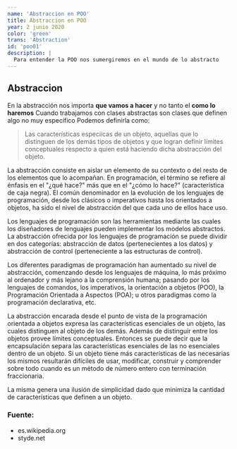 ```yaml
---
name: 'Abstraccion en POO'
title: Abstraccion en POO
year: 2 junio 2020
color: 'green'
trans: 'Abstraction'
id: 'poo01'
description: |
  Para entender la POO nos sumergiremos en el mundo de lo abstracto
---
```


## Abstraccion
En la abstracción nos importa **que vamos a hacer** y no tanto el **como lo haremos**
Cuando trabajamos con clases abstractas son clases que definen algo no muy específico
Podemos definirla como:



> Las características especiicas de un objeto, aquellas que lo
> distinguen de los demás tipos de objetos y que logran definir límites
> conceptuales respecto a quien está haciendo dicha abstracción del
> objeto.



La abstracción consiste en aislar un elemento de su contexto o del resto de los elementos que lo acompañan. En programación, el término se refiere al énfasis en el "¿qué hace?" más que en el "¿cómo lo hace?" (característica de caja negra). El común denominador en la evolución de los lenguajes de programación, desde los clásicos o imperativos hasta los orientados a objetos, ha sido el nivel de abstracción del que cada uno de ellos hace uso.

Los lenguajes de programación son las herramientas mediante las cuales los diseñadores de lenguajes pueden implementar los modelos abstractos. La abstracción ofrecida por los lenguajes de programación se puede dividir en dos categorías: abstracción de datos (pertenecientes a los datos) y abstracción de control (perteneciente a las estructuras de control).

Los diferentes paradigmas de programación han aumentado su nivel de abstracción, comenzando desde los lenguajes de máquina, lo más próximo al ordenador y más lejano a la comprensión humana; pasando por los lenguajes de comandos, los imperativos, la orientación a objetos (POO), la Programación Orientada a Aspectos (POA); u otros paradigmas como la programación declarativa, etc.

La abstracción encarada desde el punto de vista de la programación orientada a objetos expresa las características esenciales de un objeto, las cuales distinguen al objeto de los demás. Además de distinguir entre los objetos provee límites conceptuales. Entonces se puede decir que la encapsulación separa las características esenciales de las no esenciales dentro de un objeto. Si un objeto tiene más características de las necesarias los mismos resultarán difíciles de usar, modificar, construir y comprender sobre todo cuando es un método de número entero con terminación fraccionaria.

La misma genera una ilusión de simplicidad dado que minimiza la cantidad de características que definen a un objeto.

### Fuente:
 - es.wikipedia.org
 - styde.net